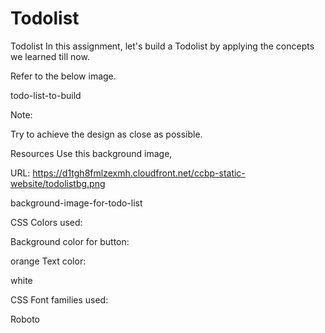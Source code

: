 # Todolist

Todolist
In this assignment, let's build a Todolist by applying the concepts we learned till now.



Refer to the below image.



todo-list-to-build



Note:

Try to achieve the design as close as possible.

Resources
Use this background image,



URL: https://d1tgh8fmlzexmh.cloudfront.net/ccbp-static-website/todolistbg.png



background-image-for-todo-list



CSS Colors used:

Background color for button:

orange
Text color:

white


CSS Font families used:

Roboto
